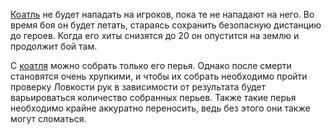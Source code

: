 [Коатль](https://ttg.club/bestiary/couatl) не будет нападать на игроков, пока те не нападают на него. Во время боя он будет летать, стараясь сохранить безопасную дистанцию до героев. Когда его хиты снизятся до 20 он опустится на землю и продолжит бой там. 

С [коатля](https://ttg.club/bestiary/couatl) можно собрать только его перья. Однако после смерти становятся очень хрупкими, и чтобы их собрать необходимо пройти проверку Ловкости рук в зависимости от результата будет варьироваться количество собранных перьев. Также такие перья необходимо крайне аккуратно переносить, ведь без этого они также могут сломаться.